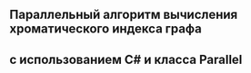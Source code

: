## Параллельный алгоритм вычисления хроматического индекса графа 
## с использованием C# и класса Parallel 
